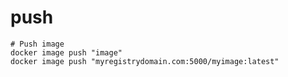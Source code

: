 # push

```shell
# Push image
docker image push "image"
docker image push "myregistrydomain.com:5000/myimage:latest"
```
